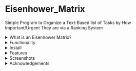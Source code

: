 # Eisenhower_Matrix
Simple Program to Organize a Text-Based list of Tasks by How Important/Urgent They are via a Ranking System

<details>
<summary> What is an Eisenhower Matrix? </summary>

## What is an Eisenhower Matrix?
TODO:
- Provide links to articles 
- Provide brief description of why it's useful 

</details>
<details>
<summary> Functionality </summary>

## Functionality 

- Mention that this is not a note-taking resource. This is also not meant to replace the usefulness of a calendar. 

<details>
<summary> Entering Tasks </summary>

### Entering Tasks
The user needs to enter a list of tasks, either by selecting a text file filled with tasks (each on it's own line), or by manually typing them into the program one-by-one. 

</details>
<details>
<summary> Ranking Process </summary>

### Ranking Process
The user can select from the menu to rank the tasks by either importance or urgency. This will prompt a question-answer series where the program asks the user to select from two tasks which one is more important/urgent. Once the user has answered all the questions, the program will rank the tasks based on the responses. 

#### Example
Say the user enters the following tasks in the following order: 
Wash Car
Go on Walk
Laundry
Then the user asks to rank the tasks by importance. The program will then prompt:
Which is more important? 'Go on walk' or 'Laundry'?
If the user selects 'Laundry' then that task will receive a lower ranking than the other. 

### Completed List
The tasks can only be organized into an Eisenhower Matrix prioritized list once the user has ranked them in both importance and urgency. 

Once the user has ranked all tasks, the tasks are assigned a 2 dimensional ranking where the lowest ranking in both importance and urgency is (0,0). The next most important, but equally as urgent task, is ranked ().

This reveals a matrix with coordinates:

```
  Least │    (0,1)               (1,1)
        │ Most Important      Leas Important
        │ Less Urgent         Less Urgent
Urgency │
        │    (0,0)               (1,0)
        │ Most Important      Less Important
        │ Most Urgent         Less Urgent
   Most ▼
         ◄───────────────────────────────────
         Most         Importance        Least
```
The final list is next sorted starting from the (0,0) coordinate working linearly to the top right of the matrix. 

</details>
</details>
<details>
<summary> Install </summary>

# Install

TODO

</details>
<details>
<summary> Features </summary>

# Features

TODO 

<details>
<summary> Possible Future Features </summary>

  - Provide default sorting patterns for the user as a checkbox
    - Example: Sort list of tasks by:
      - Easiest
      - Most Important
      - Most Urgent
      - 2nd Easiest
      - 2nd Most Important
      - 2nd Most Urgent
      - etc.
  - Create a standard file type like .priority
    - Make it standard text readable in markdown format
      - use (0,0,0) before each task for (Importance, Urgency, Ease) sorting
      - use (C,0,0,0) before each complete task 
    - Make it have comments ignored with something like #ignore this comment, but probably not the '#' because that might mess with Markdown format
    - Possible improvement would be allowing for nested tasks (ideally in markdown format)
    - Include the time/date of the last ranking in the file somewhere 
  - Make it so you can send an executable to a customer, along with a .priority file, and they can run it to provide the developer with the resulting .priority file they can then use to determine the future of the project.
    - Providing a customer specific menu on startup (Are you ___ Customer?) and then proceeding based on that would be a nice way to handle this. 
  - Allow for reading in a .priority file, then dynamically adding tasks that are then sorted or not.
    - Maybe have an indicator next to unsorted tasks and a progress bar that always shows how many tasks in % are sorted or not. 
  - Biggest thorns to deal with where this program is currently lacking:
    - handling nested tasks
    - handling tasks that rely on other tasks being accomplished before they can be accomplished. Call it, sequential reliance on another task. This would theoretically change the order of importance.
      - For example, if Task B MUST be done before Task A (i.g. Task B is implement playing a file, while Task A is to add a play button) then the user selecting Task B to have a higher importance than task A should raise the importance of Task A since it has to be done first.
      - Another example: It would be confusing for the customer to rank the importance of "Buttons have tooltips" and "Buttons exist" when the latter clearly has to come first. 
  - OS independent: Is there a way to compile several executables that are wrapped in one executable which then picks the correct executable to use based on the OS calling it?
  - Runnable in a web browser. 
  - Runnable on mobile. 
  - Integration with Todoist possible. 
  - Making the ranking process "smarter" by mimicking techniques similar to active recall and spaced repetition. 
    - Example: User has 50 tasks. Ranking them all by importance should, at some point, loop back to the beginning of the list to heighten the likelyhood that Task 1 being ranked higher than Task 49 is true. Basically, even if all tasks are technically ranked in order, there should be some overlap of tasks the user is asked to rank to ensure a higher degree of certainty.
  - Make this a linux package that can be installed by most package managers
  - Thus far the thinking has been that each project would be it's own text file, but it would be cool to rank ALL tasks a user has, including tasks from multiple projects, into one big ranked list.
  - Giving every task a unique ID makes the most sense for sorting, organizing, uniquely identifying, etc.
    - I wonder if you could sort projects by having a known table of ID's for a given project, task's subtasks, or even filters. So theoretically you could create a filter for a person you've delegated tasks and then rank the tasks for that person specifically without separating the tasks into a different project.
  - Would be really cool to see if there's a "mode" you could apply to this program to gear it more towards learning a topic. 
  
</details>

</details>
<details>
<summary> Screenshots </summary>

# Screenshots 

TODO 

</details>
<details>
<summary> Acknowledgements </summary>

# Acknowledgements 

TODO:
- Add Asciiflow
- Add FTXUI
- Add 

</details>
